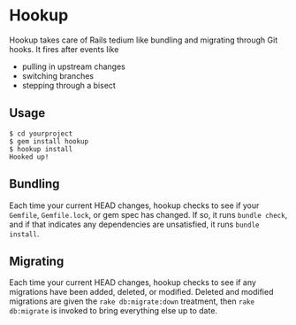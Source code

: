 Hookup
======

Hookup takes care of Rails tedium like bundling and migrating through
Git hooks.  It fires after events like

* pulling in upstream changes
* switching branches
* stepping through a bisect

Usage
-----

    $ cd yourproject
    $ gem install hookup
    $ hookup install
    Hooked up!

Bundling
--------

Each time your current HEAD changes, hookup checks to see if your
`Gemfile`, `Gemfile.lock`, or gem spec has changed.  If so, it runs
`bundle check`, and if that indicates any dependencies are unsatisfied,
it runs `bundle install`.

Migrating
---------

Each time your current HEAD changes, hookup checks to see if any
migrations have been added, deleted, or modified.  Deleted and modified
migrations are given the `rake db:migrate:down` treatment, then `rake
db:migrate` is invoked to bring everything else up to date.
